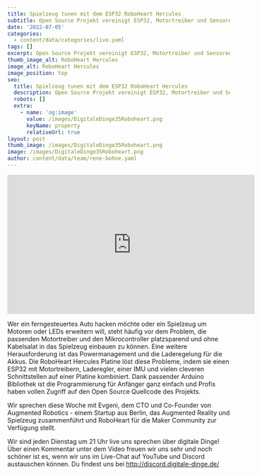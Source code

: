 ```yaml
---
title: Spielzeug tunen mit dem ESP32 RoboHeart Hercules
subtitle: Open Source Projekt vereinigt ESP32, Motortreiber und Sensoren
date: '2022-07-05'
categories:
  - content/data/categories/live.yaml
tags: []
excerpt: Open Source Projekt vereinigt ESP32, Motortreiber und Sensoren
thumb_image_alt: RoboHeart Hercules
image_alt: RoboHeart Hercules
image_position: top
seo:
  title: Spielzeug tunen mit dem ESP32 RoboHeart Hercules
  description: Open Source Projekt vereinigt ESP32, Motortreiber und Sensoren
  robots: []
  extra:
    - name: 'og:image'
      value: /images/DigitaleDinge35Roboheart.png
      keyName: property
      relativeUrl: true
layout: post
thumb_image: /images/DigitaleDinge35Roboheart.png
image: /images/DigitaleDinge35Roboheart.png
author: content/data/team/rene-bohne.yaml
---
```

<iframe width="560" height="315"
src="https://www.youtube-nocookie.com/embed/SW6UuKH5xWQ?modestbranding=1"
frameborder="0" allow="accelerometer; autoplay; encrypted-media;
gyroscope; picture-in-picture" allowfullscreen>\\\</iframe>

Wer ein ferngesteuertes Auto hacken möchte oder ein Spielzeug um Motoren oder LEDs erweitern will, steht häufig vor dem Problem, die passenden Motortreiber und den Mikrocontroller platzsparend und ohne Kabelsalat in das Spielzeug einbauen zu können. Eine weitere Herausforderung ist das Powermanagement und die Laderegelung für die Akkus. Die RoboHeart Hercules Platine löst diese Probleme, indem sie einen ESP32 mit Motortreibern, Laderegler, einer IMU und vielen cleveren Schnittstellen auf einer Platine kombiniert. Dank passender Arduino Bibliothek ist die Programmierung für Anfänger ganz einfach und Profis haben vollen Zugriff auf den Open Source Quellcode des Projekts. 

Wir sprechen diese Woche mit Evgeni, dem CTO und Co-Founder von Augmented Robotics - einem Startup aus Berlin, das Augmented Reality und Spielzeug zusammenführt und RoboHeart für die Maker Community zur Verfügung stellt.

Wir sind jeden Dienstag um 21 Uhr live uns sprechen über digitale Dinge! Über einen Kommentar unter dem Video freuen wir uns sehr und noch schöner ist es, wenn wir uns im Live-Chat auf YouTube und Discord austauschen können. Du findest uns bei http://discord.digitale-dinge.de/
